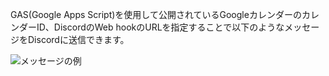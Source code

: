 GAS(Google Apps Script)を使用して公開されているGoogleカレンダーのカレンダーID、DiscordのWeb hookのURLを指定することで以下のようなメッセージをDiscordに送信できます。

![メッセージの例](https://github.com/murahito130/google_calendar_freebusy_discord_webhook/blob/main/example.png)
